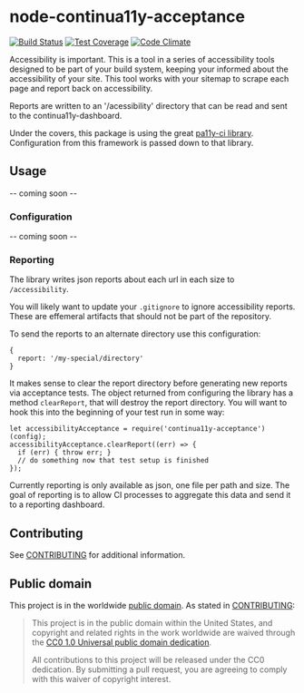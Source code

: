 # node-continua11y-acceptance

[![Build Status](https://travis-ci.org/18F/node-continua11y-sitemapper.svg?branch=master)](https://travis-ci.org/18F/node-continua11y-sitemapper) [![Test Coverage](https://codeclimate.com/github/18F/node-continua11y-sitemapper/badges/coverage.svg)](https://codeclimate.com/github/18F/node-continua11y-sitemapper/coverage) [![Code Climate](https://codeclimate.com/github/18F/node-continua11y-sitemapper/badges/gpa.svg)](https://codeclimate.com/github/18F/node-continua11y-sitemapper)

Accessibility is important. This is a tool in a series of accessibility
tools designed to be part of your build system, keeping your informed
about the accessibility of your site. This tool works with your sitemap
to scrape each page and report back on accessibility.

Reports are written to an '/acessibility' directory that can be read and
sent to the continua11y-dashboard.

Under the covers, this package is using the great [pa11y-ci
library](https://githubs.com/pa11y/ci). Configuration from this
framework is passed down to that library.

## Usage
-- coming soon --

### Configuration
-- coming soon --

### Reporting

The library writes json reports about each url in each size to `/accessibility`.

You will likely want to update your `.gitignore` to ignore accessibility
reports. These are effemeral artifacts that should not be
part of the repository.

To send the reports to an alternate directory use this configuration:

    {
      report: '/my-special/directory'
    }

It makes sense to clear the report directory before generating new
reports via acceptance tests. The object returned from configuring the
library has a method `clearReport`, that will destroy the report
directory. You will want to hook this into the beginning of your test
run in some way:

    let accessibilityAcceptance = require('continua11y-acceptance')(config);
    accessibilityAcceptance.clearReport((err) => {
      if (err) { throw err; }
      // do something now that test setup is finished
    });

Currently reporting is only available as json, one file per path and
size. The goal of reporting is to allow CI processes to aggregate this
data and send it to a reporting dashboard.

## Contributing

See [CONTRIBUTING](CONTRIBUTING.md) for additional information.

## Public domain

This project is in the worldwide [public domain](LICENSE.md). As stated in [CONTRIBUTING](CONTRIBUTING.md):

> This project is in the public domain within the United States, and copyright and related rights in the work worldwide are waived through the [CC0 1.0 Universal public domain dedication](https://creativecommons.org/publicdomain/zero/1.0/).
>
> All contributions to this project will be released under the CC0 dedication. By submitting a pull request, you are agreeing to comply with this waiver of copyright interest.

